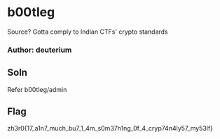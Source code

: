 # b00tleg

Source? Gotta comply to Indian CTFs' crypto standards

### Author: deuterium

## Soln
Refer b00tleg/admin

## Flag
zh3r0{17_a1n7_much_bu7_1_4m_s0m37h1ng_0f_4_cryp74n4ly57_my53lf}